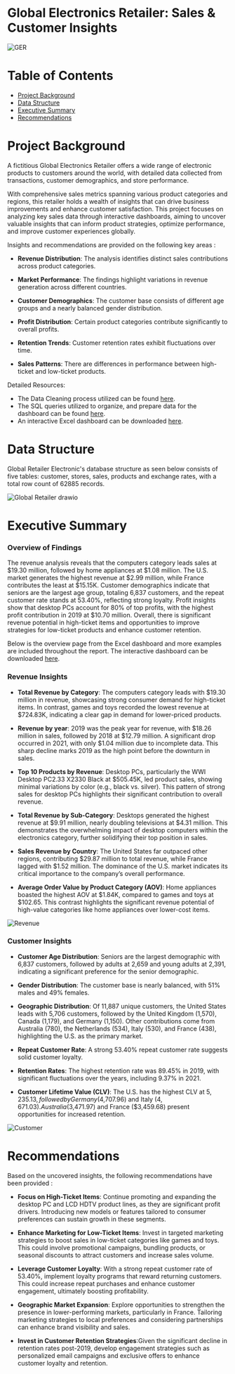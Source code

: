 # Global Electronics Retailer: Sales & Customer Insights
![GER](https://github.com/user-attachments/assets/629f0843-71de-4393-860e-9287349b0080)

# Table of Contents
* [Project Background](#project-background)
* [Data Structure](#data-structure)
* [Executive Summary](#executive-summary)
* [Recommendations](#recommendations)

# Project Background 
A fictitious Global Electronics Retailer offers a wide range of electronic products to customers around the world, with detailed data collected from transactions, customer demographics, and store performance.

With comprehensive sales metrics spanning various product categories and regions, this retailer holds a wealth of insights that can drive business improvements and enhance customer satisfaction. This project focuses on analyzing key sales data through interactive dashboards, aiming to uncover valuable insights that can inform product strategies, optimize performance, and improve customer experiences globally.

Insights and recommendations are provided on the following key areas : 
- **Revenue Distribution**: The analysis identifies distinct sales contributions across product categories.

- **Market Performance**: The findings highlight variations in revenue generation across different countries.

- **Customer Demographics**: The customer base consists of different age groups and a nearly balanced gender distribution.

- **Profit Distribution**: Certain product categories contribute significantly to overall profits.

- **Retention Trends**: Customer retention rates exhibit fluctuations over time.

- **Sales Patterns**: There are differences in performance between high-ticket and low-ticket products.

Detailed Resources: 

- The Data Cleaning process utilized can be found [here](https://github.com/karlyndiary/Optimizing-Global-Electronics-Retailer-Sales-Insights/tree/main/%5B01%5D%20ETL). 
- The SQL queries utilized to organize, and prepare data for the dashboard can be found [here](https://github.com/karlyndiary/Optimizing-Global-Electronics-Retailer-Sales-Insights/tree/main/%5B02%5D%20SQL). 
- An interactive Excel dashboard can be downloaded [here](https://github.com/karlyndiary/Optimizing-Global-Electronics-Retailer-Sales-Insights/tree/main/%5B03%5D%20Excel%20Dashboard).

# Data Structure

Global Retailer Electronic's database structure as seen below consists of five tables: customer, stores, sales, products and exchange rates, with a total row count of 62885 records.

![Global Retailer drawio](https://github.com/user-attachments/assets/491b8e36-4b9b-459f-a757-1b6c30978c20)

# Executive Summary 

### Overview of Findings 

The revenue analysis reveals that the computers category leads sales at $19.30 million, followed by home appliances at $1.08 million. The U.S. market generates the highest revenue at $2.99 million, while France contributes the least at $15.15K. Customer demographics indicate that seniors are the largest age group, totaling 6,837 customers, and the repeat customer rate stands at 53.40%, reflecting strong loyalty. Profit insights show that desktop PCs account for 80% of top profits, with the highest profit contribution in 2019 at $10.70 million. Overall, there is significant revenue potential in high-ticket items and opportunities to improve strategies for low-ticket products and enhance customer retention.

Below is the overview page from the Excel dashboard and more examples are included throughout the report. The interactive dashboard can be downloaded [here](https://github.com/karlyndiary/Optimizing-Global-Electronics-Retailer-Sales-Insights/tree/main/%5B03%5D%20Excel%20Dashboard).

### Revenue Insights

- **Total Revenue by Category**: The computers category leads with $19.30 million in revenue, showcasing strong consumer demand for high-ticket items. In contrast, games and toys recorded the lowest revenue at $724.83K, indicating a clear gap in demand for lower-priced products.

- **Revenue by year**: 2019 was the peak year for revenue, with $18.26 million in sales, followed by 2018 at $12.79 million. A significant drop occurred in 2021, with only $1.04 million due to incomplete data. This sharp decline marks 2019 as the high point before the downturn in sales.

- **Top 10 Products by Revenue**: Desktop PCs, particularly the WWI Desktop PC2.33 X2330 Black at $505.45K, led product sales, showing minimal variations by color (e.g., black vs. silver). This pattern of strong sales for desktop PCs highlights their significant contribution to overall revenue.

- **Total Revenue by Sub-Category**: Desktops generated the highest revenue at $9.91 million, nearly doubling televisions at $4.31 million. This demonstrates the overwhelming impact of desktop computers within the electronics category, further solidifying their top position in sales.

- **Sales Revenue by Country**: The United States far outpaced other regions, contributing $29.87 million to total revenue, while France lagged with $1.52 million. The dominance of the U.S. market indicates its critical importance to the company’s overall performance.

- **Average Order Value by Product Category (AOV)**: Home appliances boasted the highest AOV at $1.84K, compared to games and toys at $102.65. This contrast highlights the significant revenue potential of high-value categories like home appliances over lower-cost items.
  
![Revenue](https://github.com/user-attachments/assets/6ce10188-f90f-46e9-a060-ba48d7dbf49f)

### Customer Insights
- **Customer Age Distribution**: Seniors are the largest demographic with 6,837 customers, followed by adults at 2,659 and young adults at 2,391, indicating a significant preference for the senior demographic.

- **Gender Distribution**: The customer base is nearly balanced, with 51% males and 49% females.

- **Geographic Distribution**: Of 11,887 unique customers, the United States leads with 5,706 customers, followed by the United Kingdom (1,570), Canada (1,179), and Germany (1,150). Other contributions come from Australia (780), the Netherlands (534), Italy (530), and France (438), highlighting the U.S. as the primary market.

- **Repeat Customer Rate**: A strong 53.40% repeat customer rate suggests solid customer loyalty.

- **Retention Rates**: The highest retention rate was 89.45% in 2019, with significant fluctuations over the years, including 9.37% in 2021.

- **Customer Lifetime Value (CLV)**: The U.S. has the highest CLV at $5,235.13, followed by Germany ($4,707.96) and Italy ($4,671.03). Australia ($3,471.97) and France ($3,459.68) present opportunities for increased retention.

![Customer](https://github.com/user-attachments/assets/375b50c5-88d2-4a63-8e32-0566c9dc8387)

# Recommendations

Based on the uncovered insights, the following recommendations have been provided : 

- **Focus on High-Ticket Items**: Continue promoting and expanding the desktop PC and LCD HDTV product lines, as they are significant profit drivers. Introducing new models or features tailored to consumer preferences can sustain growth in these segments.

- **Enhance Marketing for Low-Ticket Items**: Invest in targeted marketing strategies to boost sales in low-ticket categories like games and toys. This could involve promotional campaigns, bundling products, or seasonal discounts to attract customers and increase sales volume.

- **Leverage Customer Loyalty**: With a strong repeat customer rate of 53.40%, implement loyalty programs that reward returning customers. This could increase repeat purchases and enhance customer engagement, ultimately boosting profitability.

- **Geographic Market Expansion**: Explore opportunities to strengthen the presence in lower-performing markets, particularly in France. Tailoring marketing strategies to local preferences and considering partnerships can enhance brand visibility and sales.

- **Invest in Customer Retention Strategies**:Given the significant decline in retention rates post-2019, develop engagement strategies such as personalized email campaigns and exclusive offers to enhance customer loyalty and retention.
